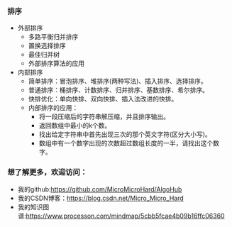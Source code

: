 ### 排序

+ 外部排序
    + 多路平衡归并排序
    + 置换选择排序
    + 最佳归并树
    + 外部排序算法的应用
+ 内部排序
    + 简单排序：冒泡排序、堆排序(两种写法)、插入排序、选择排序。
    + 普通排序：桶排序、计数排序、归并排序、基数排序、希尔排序。
    + 快排优化：单向快排、双向快排、插入法改进的快排。
    + 内部排序的应用：
        + 将一段压缩后的字符串解压缩，并且排序输出。
        + 返回数组中最小的k个数。
        + 找出给定字符串中首先出现三次的那个英文字符(区分大小写)。
        + 数组中有一个数字出现的次数超过数组长度的一半，请找出这个数字。

### 想了解更多，欢迎访问：

+ 我的github:https://github.com/MicroMicroHard/AlgoHub
+ 我的CSDN博客：https://blog.csdn.net/Micro_Micro_Hard
+ 我的知识图谱:https://www.processon.com/mindmap/5cbb5fcae4b09b16ffc06360